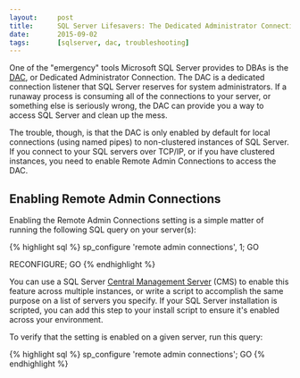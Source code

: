 ```yaml
---
layout:     post
title:      SQL Server Lifesavers: The Dedicated Administrator Connection
date:       2015-09-02
tags:       [sqlserver, dac, troubleshooting]
---
```

One of the "emergency" tools Microsoft SQL Server provides to DBAs is the [DAC](https://msdn.microsoft.com/en-us/library/ms189595(v=sql.110).aspx), or Dedicated Administrator Connection. The DAC is a dedicated connection listener that SQL Server reserves for system administrators. If a runaway process is consuming all of the connections to your server, or something else is seriously wrong, the DAC can provide you a way to access SQL Server and clean up the mess.

The trouble, though, is that the DAC is only enabled by default for local connections (using named pipes) to non-clustered instances of SQL Server. If you connect to your SQL servers over TCP/IP, or if you have clustered instances, you need to enable Remote Admin Connections to access the DAC.

Enabling Remote Admin Connections
---------------------------------
Enabling the Remote Admin Connections setting is a simple matter of running the following SQL query on your server(s):

{% highlight sql %}
sp_configure 'remote admin connections', 1;
GO

RECONFIGURE;
GO
{% endhighlight %}

You can use a SQL Server [Central Management Server](https://msdn.microsoft.com/en-us/library/bb895144(v=sql.110).aspx) (CMS) to enable this feature across multiple instances, or write a script to accomplish the same purpose on a list of servers you specify. If your SQL Server installation is scripted, you can add this step to your install script to ensure it's enabled across your environment.

To verify that the setting is enabled on a given server, run this query:

{% highlight sql %}
sp_configure 'remote admin connections';
GO
{% endhighlight %}
